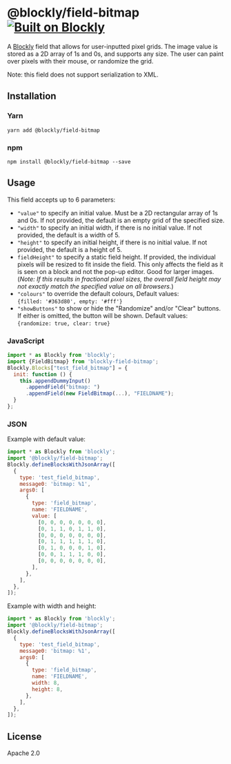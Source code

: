 # @blockly/field-bitmap [![Built on Blockly](https://tinyurl.com/built-on-blockly)](https://github.com/google/blockly)

A [Blockly](https://www.npmjs.com/package/blockly) field that allows for user-inputted pixel grids. The image value is stored as a 2D array of 1s and 0s, and supports any size. The user can paint over pixels with their mouse, or randomize the grid.

Note: this field does not support serialization to XML.

## Installation

### Yarn

```
yarn add @blockly/field-bitmap
```

### npm

```
npm install @blockly/field-bitmap --save
```

## Usage

This field accepts up to 6 parameters:

- `"value"` to specify an initial value. Must be a 2D rectangular array of 1s and 0s.
  If not provided, the default is an empty grid of the specified size.
- `"width"` to specify an initial width, if there is no initial value.
  If not provided, the default is a width of 5.
- `"height"` to specify an initial height, if there is no initial value.
  If not provided, the default is a height of 5.
- `fieldHeight"` to specify a static field height. If provided, the individual pixels
  will be resized to fit inside the field. This only affects the field as it is
  seen on a block and not the pop-up editor. Good for larger images. (_Note: If this
  results in fractional pixel sizes, the overall field height may not exactly match
  the specified value on all browsers._)
- `"colours"` to override the default colours, Default values:  
  `{filled: '#363d80', empty: '#fff'}`
- `"showButtons"` to show or hide the "Randomize" and/or "Clear" buttons. If either is
  omitted, the button will be shown. Default values:  
  `{randomize: true, clear: true}`

### JavaScript

```js
import * as Blockly from 'blockly';
import {FieldBitmap} from 'blockly-field-bitmap';
Blockly.Blocks["test_field_bitmap"] = {
  init: function () {
    this.appendDummyInput()
      .appendField("bitmap: ")
      .appendField(new FieldBitmap(...), "FIELDNAME");
  }
};
```

### JSON

Example with default value:

```js
import * as Blockly from 'blockly';
import '@blockly/field-bitmap';
Blockly.defineBlocksWithJsonArray([
  {
    type: 'test_field_bitmap',
    message0: 'bitmap: %1',
    args0: [
      {
        type: 'field_bitmap',
        name: 'FIELDNAME',
        value: [
          [0, 0, 0, 0, 0, 0, 0],
          [0, 1, 1, 0, 1, 1, 0],
          [0, 0, 0, 0, 0, 0, 0],
          [0, 1, 1, 1, 1, 1, 0],
          [0, 1, 0, 0, 0, 1, 0],
          [0, 0, 1, 1, 1, 0, 0],
          [0, 0, 0, 0, 0, 0, 0],
        ],
      },
    ],
  },
]);
```

Example with width and height:

```js
import * as Blockly from 'blockly';
import '@blockly/field-bitmap';
Blockly.defineBlocksWithJsonArray([
  {
    type: 'test_field_bitmap',
    message0: 'bitmap: %1',
    args0: [
      {
        type: 'field_bitmap',
        name: 'FIELDNAME',
        width: 8,
        height: 8,
      },
    ],
  },
]);
```

## License

Apache 2.0

